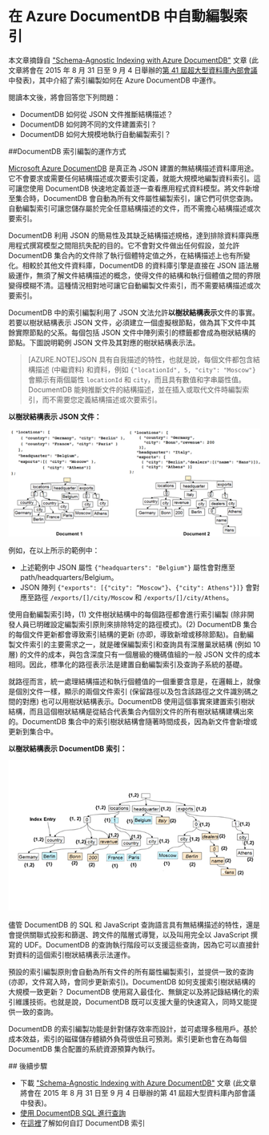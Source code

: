 <properties 
	pageTitle="在 DocumentDB 中自動編製索引 | Microsoft Azure" 
	description="了解自動編製索引在 Azure DocumentDB 中運作的方式。" 
	services="documentdb" 
	authors="arramac" 
	manager="jhubbard" 
	editor="mimig" 
	documentationCenter=""/>

<tags 
	ms.service="documentdb" 
	ms.workload="data-services" 
	ms.tgt_pltfrm="na" 
	ms.devlang="na" 
	ms.topic="article" 
	ms.date="08/11/2015" 
	ms.author="arramac"/>
	
# 在 Azure DocumentDB 中自動編製索引

本文章摘錄自 ["Schema-Agnostic Indexing with Azure DocumentDB"](http://www.vldb.org/pvldb/vol8/p1668-shukla.pdf) 文章 (此文章將會在 2015 年 8 月 31 日至 9 月 4 日舉辦的[第 41 屆超大型資料庫內部會議](http://www.vldb.org/2015/)中發表)，其中介紹了索引編製如何在 Azure DocumentDB 中運作。

閱讀本文後，將會回答您下列問題：

- DocumentDB 如何從 JSON 文件推斷結構描述？
- DocumentDB 如何跨不同的文件建置索引？
- DocumentDB 如何大規模地執行自動編製索引？

##<a id="HowDocumentDBIndexingWorks"></a>DocumentDB 索引編製的運作方式

[Microsoft Azure DocumentDB](http://azure.microsoft.com/services/documentdb/) 是真正為 JSON 建置的無結構描述資料庫用途。它不會要求或需要任何結構描述或次要索引定義，就能大規模地編製資料索引。這可讓您使用 DocumentDB 快速地定義並逐一查看應用程式資料模型。將文件新增至集合時，DocumentDB 會自動為所有文件屬性編製索引，讓它們可供您查詢。自動編製索引可讓您儲存屬於完全任意結構描述的文件，而不需擔心結構描述或次要索引。

DocumentDB 利用 JSON 的簡易性及其缺乏結構描述規格，達到排除資料庫與應用程式撰寫模型之間阻抗失配的目的。它不會對文件做出任何假設，並允許 DocumentDB 集合內的文件除了執行個體特定值之外，在結構描述上也有所變化。相較於其他文件資料庫，DocumentDB 的資料庫引擎是直接在 JSON 語法層級運作，無須了解文件結構描述的概念，使得文件的結構和執行個體值之間的界限變得模糊不清。這種情況相對地可讓它自動編製文件索引，而不需要結構描述或次要索引。

DocumentDB 中的索引編製利用了 JSON 文法允許**以樹狀結構表示**文件的事實。若要以樹狀結構表示 JSON 文件，必須建立一個虛擬根節點，做為其下文件中其餘實際節點的父系。每個包括 JSON 文件中陣列索引的標籤都會成為樹狀結構的節點。下圖說明範例 JSON 文件及其對應的樹狀結構表示法。

>[AZURE.NOTE]JSON 具有自我描述的特性，也就是說，每個文件都包含結構描述 (中繼資料) 和資料，例如 `{"locationId", 5, "city": "Moscow"}` 會顯示有兩個屬性 `locationId` 和 `city`，而且具有數值和字串屬性值。DocumentDB 能夠推斷文件的結構描述，並在插入或取代文件時編製索引，而不需要您定義結構描述或次要索引。


**以樹狀結構表示 JSON 文件：**

![以樹狀結構表示文件](media/documentdb-indexing/DocumentsAsTrees.png)

例如，在以上所示的範例中：

- 上述範例中 JSON 屬性 `{"headquarters": "Belgium"}` 屬性會對應至 path/headquarters/Belgium。
- JSON 陣列 `{"exports": [{"city": “Moscow"}`、`{"city": Athens"}]}` 會對應至路徑 `/exports/[]/city/Moscow` 和 `/exports/[]/city/Athens`。

使用自動編製索引時，(1) 文件樹狀結構中的每個路徑都會進行索引編製 (除非開發人員已明確設定編製索引原則來排除特定的路徑模式)。(2) DocumentDB 集合的每個文件更新都會導致索引結構的更新 (亦即，導致新增或移除節點)。自動編製文件索引的主要需求之一，就是確保編製索引和查詢具有深層巢狀結構 (例如 10 層) 的文件的成本，與包含深度只有一個層級的機碼值組的一般 JSON 文件的成本相同。因此，標準化的路徑表示法是建置自動編製索引及查詢子系統的基礎。

就路徑而言，統一處理結構描述和執行個體值的一個重要含意是，在邏輯上，就像是個別文件一樣，顯示的兩個文件索引 (保留路徑以及包含該路徑之文件識別碼之間的對應) 也可以用樹狀結構表示。DocumentDB 使用這個事實來建置索引樹狀結構，而且這個樹狀結構是從結合代表集合內個別文件的所有樹狀結構建構出來的。DocumentDB 集合中的索引樹狀結構會隨著時間成長，因為新文件會新增或更新到集合中。


**以樹狀結構表示 DocumentDB 索引：**

![以樹狀結構表示索引](media/documentdb-indexing/IndexAsTree.png)

儘管 DocumentDB 的 SQL 和 JavaScript 查詢語言具有無結構描述的特性，還是會提供關聯式投影和篩選、跨文件的階層式導覽，以及叫用完全以 JavaScript 撰寫的 UDF。DocumentDB 的查詢執行階段可以支援這些查詢，因為它可以直接針對資料的這個索引樹狀結構表示法運作。

預設的索引編製原則會自動為所有文件的所有屬性編製索引，並提供一致的查詢 (亦即，文件寫入時，會同步更新索引)。DocumentDB 如何支援索引樹狀結構的大規模一致更新？ DocumentDB 使用寫入最佳化、無鎖定以及將記錄結構化的索引維護技術。也就是說，DocumentDB 既可以支援大量的快速寫入，同時又能提供一致的查詢。

DocumentDB 的索引編製功能是針對儲存效率而設計，並可處理多租用戶。基於成本效益，索引的磁碟儲存體額外負荷很低且可預測。索引更新也會在為每個 DocumentDB 集合配置的系統資源預算內執行。

##<a name="NextSteps"></a> 後續步驟
- 下載 ["Schema-Agnostic Indexing with Azure DocumentDB"](http://www.vldb.org/pvldb/vol8/p1668-shukla.pdf) 文章 (此文章將會在 2015 年 8 月 31 日至 9 月 4 日舉辦的第 41 屆超大型資料庫內部會議中發表)。
- [使用 DocumentDB SQL 進行查詢](documentdb-sql-query.md)
- 在[這裡](documentdb-indexing-policies.md)了解如何自訂 DocumentDB 索引
 

<!---HONumber=August15_HO7-->